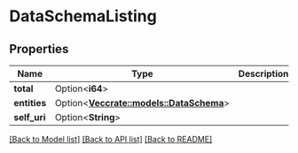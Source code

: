 # DataSchemaListing

## Properties

Name | Type | Description | Notes
------------ | ------------- | ------------- | -------------
**total** | Option<**i64**> |  | [optional]
**entities** | Option<[**Vec<crate::models::DataSchema>**](DataSchema.md)> |  | [optional]
**self_uri** | Option<**String**> |  | [optional]

[[Back to Model list]](../README.md#documentation-for-models) [[Back to API list]](../README.md#documentation-for-api-endpoints) [[Back to README]](../README.md)


